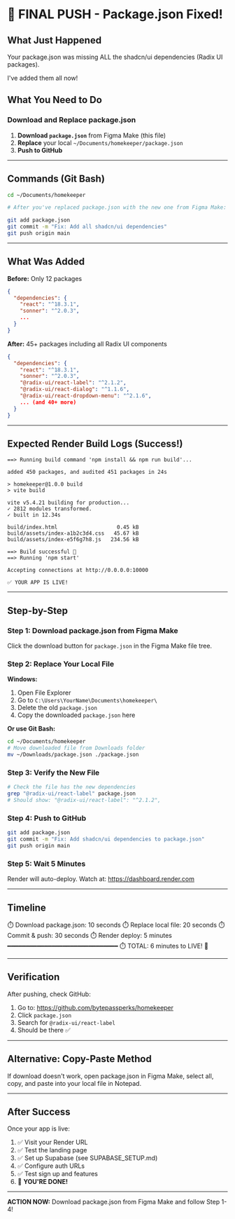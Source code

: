# 🎯 FINAL PUSH - Package.json Fixed!

## What Just Happened

Your package.json was missing ALL the shadcn/ui dependencies (Radix UI packages).

I've added them all now!

## What You Need to Do

### Download and Replace package.json

1. **Download `package.json`** from Figma Make (this file)
2. **Replace** your local `~/Documents/homekeeper/package.json`
3. **Push to GitHub**

---

## Commands (Git Bash)

```bash
cd ~/Documents/homekeeper

# After you've replaced package.json with the new one from Figma Make:

git add package.json
git commit -m "Fix: Add all shadcn/ui dependencies"
git push origin main
```

---

## What Was Added

**Before:** Only 12 packages
```json
{
  "dependencies": {
    "react": "^18.3.1",
    "sonner": "^2.0.3",
    ...
  }
}
```

**After:** 45+ packages including all Radix UI components
```json
{
  "dependencies": {
    "react": "^18.3.1",
    "sonner": "^2.0.3",
    "@radix-ui/react-label": "^2.1.2",
    "@radix-ui/react-dialog": "^1.1.6",
    "@radix-ui/react-dropdown-menu": "^2.1.6",
    ... (and 40+ more)
  }
}
```

---

## Expected Render Build Logs (Success!)

```
==> Running build command 'npm install && npm run build'...

added 450 packages, and audited 451 packages in 24s

> homekeeper@1.0.0 build
> vite build

vite v5.4.21 building for production...
✓ 2812 modules transformed.
✓ built in 12.34s

build/index.html                   0.45 kB
build/assets/index-a1b2c3d4.css   45.67 kB
build/assets/index-e5f6g7h8.js   234.56 kB

==> Build successful 🎉
==> Running 'npm start'

Accepting connections at http://0.0.0.0:10000

✅ YOUR APP IS LIVE!
```

---

## Step-by-Step

### Step 1: Download package.json from Figma Make

Click the download button for `package.json` in the Figma Make file tree.

### Step 2: Replace Your Local File

**Windows:**
1. Open File Explorer
2. Go to `C:\Users\YourName\Documents\homekeeper\`
3. Delete the old `package.json`
4. Copy the downloaded `package.json` here

**Or use Git Bash:**
```bash
cd ~/Documents/homekeeper
# Move downloaded file from Downloads folder
mv ~/Downloads/package.json ./package.json
```

### Step 3: Verify the New File

```bash
# Check the file has the new dependencies
grep "@radix-ui/react-label" package.json
# Should show: "@radix-ui/react-label": "^2.1.2",
```

### Step 4: Push to GitHub

```bash
git add package.json
git commit -m "Fix: Add shadcn/ui dependencies to package.json"
git push origin main
```

### Step 5: Wait 5 Minutes

Render will auto-deploy. Watch at: https://dashboard.render.com

---

## Timeline

⏱️ Download package.json: 10 seconds
⏱️ Replace local file: 20 seconds
⏱️ Commit & push: 30 seconds
⏱️ Render deploy: 5 minutes
━━━━━━━━━━━━━━━━━━━━━━━━━━━━━━
⏱️ TOTAL: 6 minutes to LIVE! 🎉

---

## Verification

After pushing, check GitHub:
1. Go to: https://github.com/bytepassperks/homekeeper
2. Click `package.json`
3. Search for `@radix-ui/react-label`
4. Should be there ✅

---

## Alternative: Copy-Paste Method

If download doesn't work, open package.json in Figma Make, select all, copy, and paste into your local file in Notepad.

---

## After Success

Once your app is live:

1. ✅ Visit your Render URL
2. ✅ Test the landing page
3. ✅ Set up Supabase (see SUPABASE_SETUP.md)
4. ✅ Configure auth URLs
5. ✅ Test sign up and features
6. 🎉 **YOU'RE DONE!**

---

**ACTION NOW:** Download package.json from Figma Make and follow Step 1-4!
